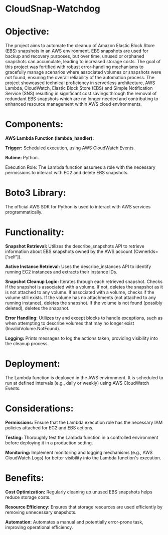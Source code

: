 # CloudSnap-Watchdog

# Objective:
The project aims to automate the cleanup of Amazon Elastic Block Store (EBS) snapshots in an AWS environment. EBS snapshots are used for backup and recovery purposes, but over time, unused or orphaned snapshots can accumulate, leading to increased storage costs. The goal of this project was fortified with robust error-handling mechanisms to gracefully manage scenarios where associated volumes or snapshots were not found, ensuring the overall reliability of the automation process. The project showcased technical proficiency in serverless architecture, AWS Lambda, CloudWatch, Elastic Block Store (EBS) and Simple Notification Service (SNS) resulting in significant cost savings through the removal of redundant EBS snapshots which are no longer needed and contributing to enhanced resource management within AWS cloud environments.







# Components:

**AWS Lambda Function (lambda_handler):**

**Trigger:** Scheduled execution, using AWS CloudWatch Events.

**Rutime:** Python.

Execution Role: The Lambda function assumes a role with the necessary permissions to interact with EC2 and delete EBS snapshots.
# Boto3 Library:

The official AWS SDK for Python is used to interact with AWS services programmatically.
# Functionality:

**Snapshot Retrieval:** Utilizes the describe_snapshots API to retrieve information about EBS snapshots owned by the AWS account (OwnerIds=['self']).

**Active Instance Retrieval:** Uses the describe_instances API to identify running EC2 instances and extracts their instance IDs.

**Snapshot Cleanup Logic:**
Iterates through each retrieved snapshot.
Checks if the snapshot is associated with a volume.
If not, deletes the snapshot as it is not attached to any volume.
If associated with a volume, checks if the volume still exists.
If the volume has no attachments (not attached to any running instance), deletes the snapshot.
If the volume is not found (possibly deleted), deletes the snapshot.

**Error Handling:** Utilizes try and except blocks to handle exceptions, such as when attempting to describe volumes that may no longer exist (InvalidVolume.NotFound).

**Logging:** Prints messages to log the actions taken, providing visibility into the cleanup process.
# Deployment:

The Lambda function is deployed in the AWS environment.
It is scheduled to run at defined intervals (e.g., daily or weekly) using AWS CloudWatch Events.
# Considerations:

**Permissions:** Ensure that the Lambda execution role has the necessary IAM policies attached for EC2 and EBS actions.

**Testing:** Thoroughly test the Lambda function in a controlled environment before deploying it in a production setting.

**Monitoring:** Implement monitoring and logging mechanisms (e.g., AWS CloudWatch Logs) for better visibility into the Lambda function's execution.
# Benefits:

**Cost Optimization:** Regularly cleaning up unused EBS snapshots helps reduce storage costs.

**Resource Efficiency:** Ensures that storage resources are used efficiently by removing unnecessary snapshots.

**Automation:** Automates a manual and potentially error-prone task, improving operational efficiency.
